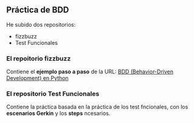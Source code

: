## Práctica de BDD  ##

He subido dos repositorios:

- fizzbuzz
- Test Funcionales

### El repoitorio fizzbuzz ###

Contiene el **ejemplo paso a paso** de la URL: [BDD (Behavior-Driven Development) en Python](https://www.pmareke.com/posts/bdd-in-python/)

### El repositorio Test Funcionales ###

Contiene la práctica basada en la práctica de los test fncionales, con los **escenarios Gerkin** y los **steps** ncesarios.
